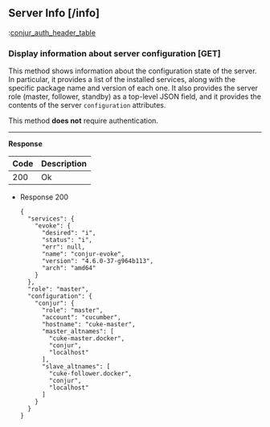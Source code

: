 ## Server Info [/info]

:[conjur_auth_header_table](partials/min_version_4.6.md)

### Display information about server configuration [GET]

This method shows information about the configuration state of the server. In particular,
it provides a list of the installed services, along with the specific package name and version
of each one. It also provides the server role (master, follower, standby) as a top-level JSON field,
and it provides the contents of the server `configuration` attributes. 

This method **does not** require authentication.

---

**Response**

|Code|Description|
|----|-----------|
|200|Ok|

+ Response 200

    ```
    {
      "services": {
        "evoke": {
          "desired": "i",
          "status": "i",
          "err": null,
          "name": "conjur-evoke",
          "version": "4.6.0-37-g964b113",
          "arch": "amd64"
        }
      },
      "role": "master",
      "configuration": {
        "conjur": {
          "role": "master",
          "account": "cucumber",
          "hostname": "cuke-master",
          "master_altnames": [
            "cuke-master.docker",
            "conjur",
            "localhost"
          ],
          "slave_altnames": [
            "cuke-follower.docker",
            "conjur",
            "localhost"
          ]
        }
      }
    }
    ```
